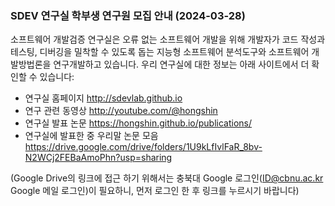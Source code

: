 ### SDEV 연구실 학부생 연구원 모집 안내 (2024-03-28) ###
소프트웨어 개발검증 연구실은 오류 없는 소프트웨어 개발을 위해 개발자가 코드 작성과 테스팅, 디버깅을 밀착할 수 있도록 돕는 지능형 소프트웨어 분석도구와 소프트웨어 개발방법론을 연구개발하고 있습니다. 우리 연구실에 대한 정보는 아래 사이트에서 더 확인할 수 있습니다:

* 연구실 홈페이지 http://sdevlab.github.io
* 연구 관련 동영상 http://youtube.com/@hongshin
* 연구실 발표 논문 https://hongshin.github.io/publications/
* 연구실에 발표한 중 우리말 논문 모음 https://drive.google.com/drive/folders/1U9kLfIvlFaR_8bv-N2WCj2FEBaAmoPhn?usp=sharing

(Google Drive의 링크에 접근 하기 위해서는 충북대 Google 로그인(ID@cbnu.ac.kr Google 메일 로그인)이 필요하니, 먼저 로그인 한 후 링크를 누르시기 바랍니다)

